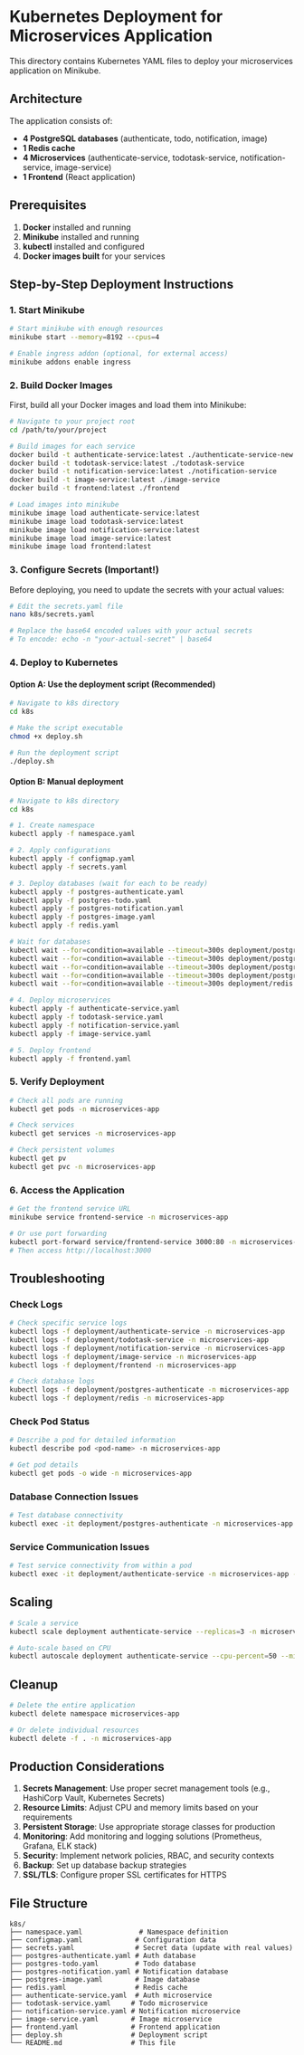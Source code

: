 # Kubernetes Deployment for Microservices Application

This directory contains Kubernetes YAML files to deploy your microservices application on Minikube.

## Architecture

The application consists of:
- **4 PostgreSQL databases** (authenticate, todo, notification, image)
- **1 Redis cache**
- **4 Microservices** (authenticate-service, todotask-service, notification-service, image-service)  
- **1 Frontend** (React application)

## Prerequisites

1. **Docker** installed and running
2. **Minikube** installed and running
3. **kubectl** installed and configured
4. **Docker images built** for your services

## Step-by-Step Deployment Instructions

### 1. Start Minikube

```bash
# Start minikube with enough resources
minikube start --memory=8192 --cpus=4

# Enable ingress addon (optional, for external access)
minikube addons enable ingress
```

### 2. Build Docker Images

First, build all your Docker images and load them into Minikube:

```bash
# Navigate to your project root
cd /path/to/your/project

# Build images for each service
docker build -t authenticate-service:latest ./authenticate-service-new
docker build -t todotask-service:latest ./todotask-service
docker build -t notification-service:latest ./notification-service
docker build -t image-service:latest ./image-service
docker build -t frontend:latest ./frontend

# Load images into minikube
minikube image load authenticate-service:latest
minikube image load todotask-service:latest
minikube image load notification-service:latest
minikube image load image-service:latest
minikube image load frontend:latest
```

### 3. Configure Secrets (Important!)

Before deploying, you need to update the secrets with your actual values:

```bash
# Edit the secrets.yaml file
nano k8s/secrets.yaml

# Replace the base64 encoded values with your actual secrets
# To encode: echo -n "your-actual-secret" | base64
```

### 4. Deploy to Kubernetes

#### Option A: Use the deployment script (Recommended)

```bash
# Navigate to k8s directory
cd k8s

# Make the script executable
chmod +x deploy.sh

# Run the deployment script
./deploy.sh
```

#### Option B: Manual deployment

```bash
# Navigate to k8s directory
cd k8s

# 1. Create namespace
kubectl apply -f namespace.yaml

# 2. Apply configurations
kubectl apply -f configmap.yaml
kubectl apply -f secrets.yaml

# 3. Deploy databases (wait for each to be ready)
kubectl apply -f postgres-authenticate.yaml
kubectl apply -f postgres-todo.yaml
kubectl apply -f postgres-notification.yaml
kubectl apply -f postgres-image.yaml
kubectl apply -f redis.yaml

# Wait for databases
kubectl wait --for=condition=available --timeout=300s deployment/postgres-authenticate -n microservices-app
kubectl wait --for=condition=available --timeout=300s deployment/postgres-todo -n microservices-app
kubectl wait --for=condition=available --timeout=300s deployment/postgres-notification -n microservices-app
kubectl wait --for=condition=available --timeout=300s deployment/postgres-image -n microservices-app
kubectl wait --for=condition=available --timeout=300s deployment/redis -n microservices-app

# 4. Deploy microservices
kubectl apply -f authenticate-service.yaml
kubectl apply -f todotask-service.yaml
kubectl apply -f notification-service.yaml
kubectl apply -f image-service.yaml

# 5. Deploy frontend
kubectl apply -f frontend.yaml
```

### 5. Verify Deployment

```bash
# Check all pods are running
kubectl get pods -n microservices-app

# Check services
kubectl get services -n microservices-app

# Check persistent volumes
kubectl get pv
kubectl get pvc -n microservices-app
```

### 6. Access the Application

```bash
# Get the frontend service URL
minikube service frontend-service -n microservices-app

# Or use port forwarding
kubectl port-forward service/frontend-service 3000:80 -n microservices-app
# Then access http://localhost:3000
```

## Troubleshooting

### Check Logs

```bash
# Check specific service logs
kubectl logs -f deployment/authenticate-service -n microservices-app
kubectl logs -f deployment/todotask-service -n microservices-app
kubectl logs -f deployment/notification-service -n microservices-app
kubectl logs -f deployment/image-service -n microservices-app
kubectl logs -f deployment/frontend -n microservices-app

# Check database logs
kubectl logs -f deployment/postgres-authenticate -n microservices-app
kubectl logs -f deployment/redis -n microservices-app
```

### Check Pod Status

```bash
# Describe a pod for detailed information
kubectl describe pod <pod-name> -n microservices-app

# Get pod details
kubectl get pods -o wide -n microservices-app
```

### Database Connection Issues

```bash
# Test database connectivity
kubectl exec -it deployment/postgres-authenticate -n microservices-app -- psql -U myuser -d authenticate_db -c "SELECT 1;"
```

### Service Communication Issues

```bash
# Test service connectivity from within a pod
kubectl exec -it deployment/authenticate-service -n microservices-app -- curl http://postgres-authenticate-service:5432
```

## Scaling

```bash
# Scale a service
kubectl scale deployment authenticate-service --replicas=3 -n microservices-app

# Auto-scale based on CPU
kubectl autoscale deployment authenticate-service --cpu-percent=50 --min=1 --max=10 -n microservices-app
```

## Cleanup

```bash
# Delete the entire application
kubectl delete namespace microservices-app

# Or delete individual resources
kubectl delete -f . -n microservices-app
```

## Production Considerations

1. **Secrets Management**: Use proper secret management tools (e.g., HashiCorp Vault, Kubernetes Secrets)
2. **Resource Limits**: Adjust CPU and memory limits based on your requirements
3. **Persistent Storage**: Use appropriate storage classes for production
4. **Monitoring**: Add monitoring and logging solutions (Prometheus, Grafana, ELK stack)
5. **Security**: Implement network policies, RBAC, and security contexts
6. **Backup**: Set up database backup strategies
7. **SSL/TLS**: Configure proper SSL certificates for HTTPS

## File Structure

```
k8s/
├── namespace.yaml              # Namespace definition
├── configmap.yaml             # Configuration data
├── secrets.yaml               # Secret data (update with real values)
├── postgres-authenticate.yaml # Auth database
├── postgres-todo.yaml         # Todo database  
├── postgres-notification.yaml # Notification database
├── postgres-image.yaml        # Image database
├── redis.yaml                 # Redis cache
├── authenticate-service.yaml  # Auth microservice
├── todotask-service.yaml     # Todo microservice
├── notification-service.yaml # Notification microservice
├── image-service.yaml        # Image microservice
├── frontend.yaml             # Frontend application
├── deploy.sh                 # Deployment script
└── README.md                 # This file
``` 
